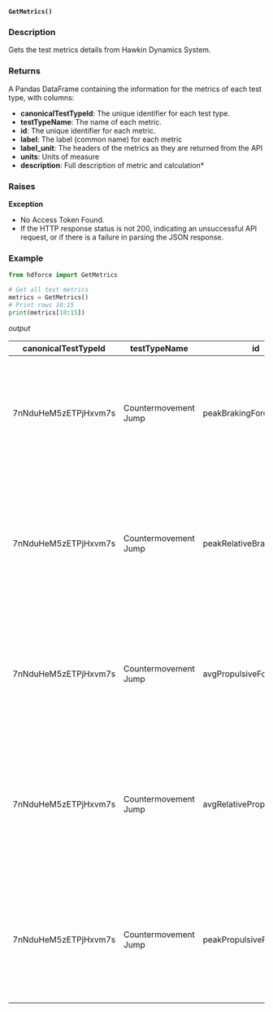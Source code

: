 __`GetMetrics()`__

### Description
Gets the test metrics details from Hawkin Dynamics System.

### Returns
A Pandas DataFrame containing the information for the metrics of each test type, with columns:

* __canonicalTestTypeId__: The unique identifier for each test type.
* __testTypeName__: The name of each metric.
* __id__: The unique identifier for each metric.
* __label__: The label (common name) for each metric
* __label_unit__: The headers of the metrics as they are returned from the API
* __units__: Units of measure
* __description__: Full description of metric and calculation*


### Raises
**Exception**

* No Access Token Found.
* If the HTTP response status is not 200, indicating an unsuccessful API request, or if there is a failure in parsing the JSON response.


### Example

``` Python
from hdforce import GetMetrics

# Get all test metrics
metrics = GetMetrics()
# Print rows 10:15
print(metrics[10:15])
```

_output_

| canonicalTestTypeId  | testTypeName         | id                        | label                          | label_unit                        | units | description                                                                                                                                 |
|----------------------|----------------------|---------------------------|--------------------------------|------------|-------|---------------------------------------------------------------------------------------------------------------------------------------------|
| 7nNduHeM5zETPjHxvm7s | Countermovement Jump | peakBrakingForce          | Peak Braking Force             | Peak Braking Force(N)             | N     | The peak instantaneous vertical ground reaction force applied to the system center of mass during the braking phase.                       |
| 7nNduHeM5zETPjHxvm7s | Countermovement Jump | peakRelativeBrakingForce  | Peak Relative Braking Force    | Peak Relative Braking Force(%)    | %     | The peak instantaneous vertical ground reaction force applied to the system center of mass during the braking phase as a percentage of system weight. |
| 7nNduHeM5zETPjHxvm7s | Countermovement Jump | avgPropulsiveForce        | Avg. Propulsive Force          | Avg. Propulsive Force(N)          | N     | The average vertical ground reaction force applied to the system center of mass during the propulsion phase.                              |
| 7nNduHeM5zETPjHxvm7s | Countermovement Jump | avgRelativePropulsiveForce| Avg. Relative Propulsive Force | Avg. Relative Propulsive Force(%) | %     | The average vertical ground reaction force applied to the system center of mass during the propulsion phase as a percentage of system weight. |
| 7nNduHeM5zETPjHxvm7s | Countermovement Jump | peakPropulsiveForce       | Peak Propulsive Force          | Peak Propulsive Force(N)          |N     | The peak instantaneous vertical ground reaction force applied to the system center of mass during the propulsion phase.                   |